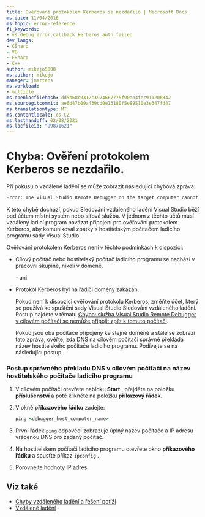 ```yaml
---
title: Ověřování protokolem Kerberos se nezdařilo | Microsoft Docs
ms.date: 11/04/2016
ms.topic: error-reference
f1_keywords:
- vs.debug.error.callback_kerberos_auth_failed
dev_langs:
- CSharp
- VB
- FSharp
- C++
author: mikejo5000
ms.author: mikejo
manager: jmartens
ms.workload:
- multiple
ms.openlocfilehash: dd5b68c0312c3974667775f90ab4fec911206342
ms.sourcegitcommit: ae6d47b09a439cd0e13180f5e89510e3e347fd47
ms.translationtype: MT
ms.contentlocale: cs-CZ
ms.lasthandoff: 02/08/2021
ms.locfileid: "99871621"
---
```

# <a name="error-kerberos-authentication-failed"></a>Chyba: Ověření protokolem Kerberos se nezdařilo.
Při pokusu o vzdálené ladění se může zobrazit následující chybová zpráva:

```cmd
Error: The Visual Studio Remote Debugger on the target computer cannot connect back to this computer. Kerberos authentication failed.
```

 K této chybě dochází, pokud Sledování vzdáleného ladění Visual Studio běží pod účtem místní systém nebo síťová služba. V jednom z těchto účtů musí vzdálený ladicí program navázat připojení pro ověřování protokolem Kerberos, aby komunikoval zpátky s hostitelským počítačem ladicího programu sady Visual Studio.

 Ověřování protokolem Kerberos není v těchto podmínkách k dispozici:

- Cílový počítač nebo hostitelský počítač ladicího programu se nachází v pracovní skupině, nikoli v doméně.

   \- ani

- Protokol Kerberos byl na řadiči domény zakázán.

  Pokud není k dispozici ověřování protokolu Kerberos, změňte účet, který se používá ke spuštění sady Visual Studio Sledování vzdáleného ladění. Postup najdete v tématu [Chyba: služba Visual Studio Remote Debugger v cílovém počítači se nemůže připojit zpět k tomuto počítači](../debugger/error-the-visual-studio-remote-debugger-service-on-the-target-computer-cannot-connect-back-to-this-computer.md).

  Pokud jsou oba počítače připojeny ke stejné doméně a stále se zobrazí tato zpráva, ověřte, zda DNS na cílovém počítači správně překládá název hostitelského počítače ladicího programu. Podívejte se na následující postup.

### <a name="to-verify-that-dns-on-the-target-computer-is-correctly-resolving-the-debugger-host-computer-name"></a>Postup správného překladu DNS v cílovém počítači na název hostitelského počítače ladicího programu

1. V cílovém počítači otevřete nabídku **Start** , přejděte na položku **příslušenství** a poté klikněte na položku **příkazový řádek**.

2. V okně **příkazového řádku** zadejte:

    ```cmd
    ping <debugger_host_computer_name>
    ```

3. První řádek `ping` odpovědi zobrazuje úplný název počítače a IP adresu vrácenou DNS pro zadaný počítač.

4. Na hostitelském počítači ladicího programu otevřete okno **příkazového řádku** a spusťte příkaz `ipconfig` .

5. Porovnejte hodnoty IP adres.

## <a name="see-also"></a>Viz také
- [Chyby vzdáleného ladění a řešení potíží](../debugger/remote-debugging-errors-and-troubleshooting.md)
- [Vzdálené ladění](../debugger/remote-debugging.md)
